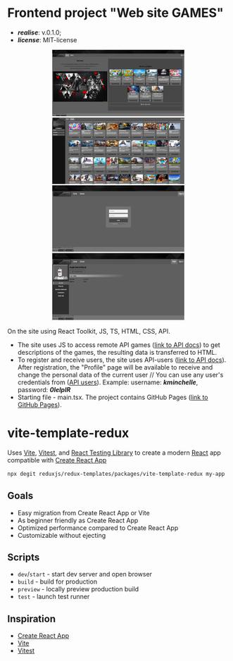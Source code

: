 # Frontend project "Web site GAMES"

- ***realise***: v.0.1.0;
- ***license***: MIT-license

<p align="center">

<img width="300" src="https://github.com/weizen-w/gamesRTK/blob/8b086a2a1820c319f0082f04c523544a9488e400/example-image/home.png" alt="home">
<img width="300" src="https://github.com/weizen-w/gamesRTK/blob/8b086a2a1820c319f0082f04c523544a9488e400/example-image/games.png" alt="games">
<img width="300" src="https://github.com/weizen-w/gamesRTK/blob/8b086a2a1820c319f0082f04c523544a9488e400/example-image/singIn.png" alt="auth">
<img width="300" src="https://github.com/weizen-w/gamesRTK/blob/8b086a2a1820c319f0082f04c523544a9488e400/example-image/profil.png" alt="profil">

On the site using React Toolkit, JS, TS, HTML, CSS, API.

- The site uses JS to access remote API games ([link to API docs](https://www.freetogame.com/api-doc)) to get descriptions of the games, the resulting data is transferred to HTML.
- To register and receive users, the site uses API-users ([link to API docs](https://dummyjson.com/docs)). After registration, the "Profile" page will be available to receive and change the personal data of the current user
  // You can use any user's credentials from ([API users](https://dummyjson.com/users)). Example: username: ***kminchelle***, password: ***0lelplR***
- Starting file - main.tsx. The project contains GitHub Pages ([link to GitHub Pages](https://weizen-w.github.io/gamesRTK/)).


# vite-template-redux

Uses [Vite](https://vitejs.dev/), [Vitest](https://vitest.dev/), and [React Testing Library](https://github.com/testing-library/react-testing-library) to create a modern [React](https://react.dev/) app compatible with [Create React App](https://create-react-app.dev/)

```sh
npx degit reduxjs/redux-templates/packages/vite-template-redux my-app
```

## Goals

- Easy migration from Create React App or Vite
- As beginner friendly as Create React App
- Optimized performance compared to Create React App
- Customizable without ejecting

## Scripts

- `dev`/`start` - start dev server and open browser
- `build` - build for production
- `preview` - locally preview production build
- `test` - launch test runner

## Inspiration

- [Create React App](https://github.com/facebook/create-react-app/tree/main/packages/cra-template)
- [Vite](https://github.com/vitejs/vite/tree/main/packages/create-vite/template-react)
- [Vitest](https://github.com/vitest-dev/vitest/tree/main/examples/react-testing-lib)
